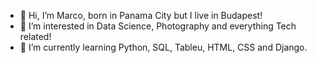 - 👋 Hi, I’m Marco, born in Panama City but I live in Budapest!
- 👀 I’m interested in Data Science, Photography and everything Tech related!
- 🌱 I’m currently learning Python, SQL, Tableu, HTML, CSS and Django.
